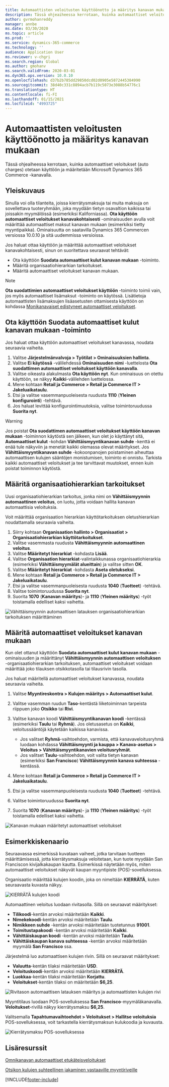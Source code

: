 ```yaml
---
title: Automaattisten veloitusten käyttöönotto ja määritys kanavan mukaan
description: Tässä ohjeaiheessa kerrotaan, kuinka automaattiset veloitukset otetaan käyttöön ja määritetään Microsoft Dynamics 365 Commerce -kanavalla.
author: gvrmohanreddy
manager: annbe
ms.date: 03/30/2020
ms.topic: article
ms.prod: ''
ms.service: dynamics-365-commerce
ms.technology: ''
audience: Application User
ms.reviewer: v-chgri
ms.search.region: Global
ms.author: gmohanv
ms.search.validFrom: 2020-03-01
ms.dyn365.ops.version: 10.0.10
ms.openlocfilehash: d37b2b785dd29850dcd02d0905e5872445384990
ms.sourcegitcommit: 38d40c331c8894acb7b119c5073e3088b54776c1
ms.translationtype: HT
ms.contentlocale: fi-FI
ms.lasthandoff: 01/15/2021
ms.locfileid: "4993725"
---
```

# <a name="enable-and-configure-auto-charges-by-channel"></a>Automaattisten veloitusten käyttöönotto ja määritys kanavan mukaan

Tässä ohjeaiheessa kerrotaan, kuinka automaattiset veloitukset (auto charges) otetaan käyttöön ja määritetään Microsoft Dynamics 365 Commerce -kanavalla.

## <a name="overview"></a>Yleiskuvaus

Sinulla voi olla tilanteita, joissa kierrätysmaksuja tai muita maksuja on sovellettava tuoteryhmään, joka myydään tietyn osavaltion kaikissa tai joissakin myymälöissä (esimerkiksi Kaliforniassa). **Ota käyttöön automaattiset veloitukset kanavakohtaisesti** -ominaisuuden avulla voit määrittää automaattiset maksut kanavan mukaan (esimerkiksi tietty myyntipaikka). Ominaisuutta on saatavilla Dynamics 365 Commercen versiossa 10.0.10 ja sitä uudemmissa versioissa.

Jos haluat ottaa käyttöön ja määrittää automaattiset veloitukset kanavakohtaisesti, sinun on suoritettava seuraavat tehtävät:

- Ota käyttöön **Suodata automaattiset kulut kanavan mukaan** -toiminto.
- Määritä organisaatiohierarkian tarkoitukset.
- Määritä automaattiset veloitukset kanavan mukaan.

> [!NOTE]
> **Ota suodattimien automaattiset veloitukset käyttöön** -toiminto toimii vain, jos myös automaattiset lisämaksut -toiminto on käytössä. Lisätietoja automaattisten lisämaksujen lisäasetusten ottamisesta käyttöön on kohdassa [Monikanavaiset edistyneet automaattiset veloitukset](omni-auto-charges.md).

## <a name="turn-on-the-enable-filter-auto-charges-by-channel-feature"></a>Ota käyttöön Suodata automaattiset kulut kanavan mukaan -toiminto

Jos haluat ottaa käyttöön automaattiset veloitukset kanavassa, noudata seuraavia vaiheita.

1. Valitse **Järjestelmänvalvoja \> Työtilat \> Ominaisuuksien hallinta**.
1. Valitse **Ei käytössä** -välilehdessä **Ominaisuuden nimi** -luettelosta **Ota suodattimen automaattiset veloitukset käyttöön kanavalla**.
1. Valitse oikeasta alakulmasta **Ota käyttöön nyt**. Kun ominaisuus on otettu käyttöön, se näkyy **Kaikki**-välilehden luettelossa.
1. Mene kohtaan **Retail ja Commerce \> Retail ja Commerce IT \> Jakeluaikataulu**.
1. Etsi ja valitse vasemmanpuoleisesta ruudusta **1110** (**Yleinen konfigurointi**) -tehtävä.
1. Jos haluat levittää konfigurointimuutoksia, valitse toimintoruudussa **Suorita nyt**.

> [!WARNING]
> Jos poistat **Ota suodattimen automaattiset veloitukset käyttöön kanavan mukaan** -toiminnon käytöstä sen jälkeen, kun olet jo käyttänyt sitä, **Automaattiset kulut** -kohdan **Vähittäismyyntikanavan suhde** -kenttä ei enää tule näkyviin ja menetät kaikki olemassa olevat määritykset. Jos **Vähittäismyyntikanavan suhde** -kokoonpanojen poistaminen aiheuttaa automaattisen kulujen sääntöjen monistumisen, toiminto ei onnistu. Tarkista kaikki automaattiset veloitukset ja tee tarvittavat muutokset, ennen kuin poistat toiminnon käytöstä.

## <a name="configure-the-organization-hierarchy-purpose"></a>Määritä organisaatiohierarkian tarkoitukset

Uusi organisaatiohierarkian tarkoitus, jonka nimi on **Vähittäismyynnin automaattinen veloitus**, on luotu, jotta voidaan hallita kanavan automaattisia veloituksia.

Voit määrittää organisaation hierarkian käyttötarkoituksen oletushierarkian noudattamalla seuraavia vaiheita.
        
1. Siirry kohtaan **Organisaation hallinto \> Organisaatiot \> Organisaatiohierarkian käyttötarkoitukset**.
1. Valitse vasemmasta ruudusta **Vähittäismyynnin automaattinen veloitus**.
1. Valitse **Määritetyt hierarkiat** -kohdasta **Lisää**.
1. Valitse **Organisaation hierarkiat**-valintaikkunassa organisaatiohierarkia (esimerkiksi **Vähittäismyymälät alueittain**) ja valitse sitten **OK**.
1. Valitse **Määritetyt hierarkiat** -kohdasta **Aseta oletukseksi**.
1. Mene kohtaan **Retail ja Commerce \> Retail ja Commerce IT \> Jakeluaikataulu**.
1. Etsi ja valitse vasemmanpuoleisesta ruudusta **1040** (**Tuotteet**) -tehtävä.
1. Valitse toimintoruudussa **Suorita nyt**.
1. Suorita **1070** (**Kanavan määritys**)- ja **1110** (**Yleinen määritys**) -työt toistamalla edelliset kaksi vaihetta.

![Vähittäismyynnin automaattisen latauksen organisaatiohierarkian tarkoituksen määrittäminen](media/Auto-charges-org-hierarchy-purpose.png)

## <a name="define-auto-charges-by-channel"></a>Määritä automaattiset veloitukset kanavan mukaan

Kun olet ottanut käyttöön **Suodata automaattiset kulut kanavan mukaan** -ominaisuuden ja määrittänyt **Vähittäismyynnin automaattisen veloituksen** -organisaatiohierarkian tarkoituksen, automaattiset veloitukset voidaan määrittää joko tilauksen otsikkotasolla tai tilausrivin tasolla.

Jos haluat määritellä automaattiset veloitukset kanavassa, noudata seuraavia vaiheita.

1. Valitse **Myyntireskontra \> Kulujen määritys \> Automaattiset kulut**.
1. Valitse vasemman ruudun **Taso**-kentästä liiketoiminnan tarpeista riippuen joko **Otsikko** tai **Rivi**.
1. Valitse kanavan koodi **Vähittäismyyntikanavan koodi** -kentässä (esimerkiksi **Taulu** tai **Ryhmä**). Jos oletusasetus on **Kaikki**, veloitussääntöjä käytetään kaikissa kanavissa.

    - Jos valitset **Ryhmä**-vaihtoehdon, varmista, että kanavaveloitusryhmä luodaan kohdassa **Vähittäismyynti ja kauppa \> Kanava-asetus \> Veloitus \> Vähittäismyyntikanavien veloitusryhmät**.
    - Jos valitset **Taulu**-vaihtoehdon, voit valita tietyn kanavan (esimerkiksi **San Francisco**) **Vähittäismyynnin kanava suhteessa** -kentässä.

1. Mene kohtaan **Retail ja Commerce \> Retail ja Commerce IT \> Jakeluaikataulu**.
1. Etsi ja valitse vasemmanpuoleisesta ruudusta **1040** (**Tuotteet**) -tehtävä.
1. Valitse toimintoruudussa **Suorita nyt**.
1. Suorita **1070** (**Kanavan määritys**)- ja **1110** (**Yleinen määritys**) -työt toistamalla edelliset kaksi vaihetta.
    
![Kanavan mukaan määritetyt automaattiset veloitukset](media/Auto-charges-line-charge-by-channel.png)

## <a name="example-scenario"></a>Esimerkkiskenaario

Seuraavassa esimerkissä kuvataan vaiheet, jotka tarvitaan tuotteen määrittämisessä, jotta kierrätysmaksuja veloitetaan, kun tuote myydään San Franciscon kivijalkakaupan kautta. Esimerkissä näytetään myös, miten automaattiset veloitukset näkyvät kaupan myyntipiste (POS)-sovelluksessa.

Organisaatio määrittää kulujen koodin, joka on nimeltään **KIERRÄTÄ**, kuten seuraavasta kuvasta näkyy.

![KIERRÄTÄ kulujen koodi](media/Auto-charges-charge-code.png)

Automaattinen veloitus luodaan rivitasolla. Sillä on seuraavat määritykset:

- **Tilikoodi**-kentän arvoksi määritetään **Kaikki**.
- **Nimekekoodi**-kentän arvoksi määritetään **Taulu**.
- **Nimikkeen suhde** -kentän arvoksi määritetään tuotetunnus **91001**.
- **Toimitustapakoodi** -kentän arvoksi määritetään **Kaikki**.
- **Vähittäiskaupan koodi** -kentän arvoksi määritetään **Taulu**.
- **Vähittäiskaupan kanava suhteessa** -kentän arvoksi määritetään myymälä **San Francisco** ssa.

Järjestelmä luo automaattisen kulujen rivin. Sillä on seuraavat määritykset:

- **Valuutta**-kentän tilaksi määritetään **USD**.
- **Veloituskoodi**-kentän arvoksi määritetään **KIERRÄTÄ**.
- **Luokkaa**-kentän tilaksi määritetään **Korjattu**.
- **Veloitukset**-kentän tilaksi on määritetään **$6,25**.

![Rivitason automaattisen latauksen määritys ja automaattisten kulujen rivi](media/Auto-charges-recyclingfee-line-fee.png)

Myyntitilaus luodaan POS-sovelluksessa **San Francisco**-myymäläkanavalla. **Veloitukset**-rivillä näkyy kierrätysmaksu **$6,25**.

Valitsemalla **Tapahtumavaihtoehdot \> Veloitukset \> Hallitse veloituksia** POS-sovelluksessa, voit tarkastella kierrätysmaksun kulukoodia ja kuvausta.

![Kierrätysmaksu POS-sovelluksessa](media/pos-auto-charges-recyclingfee-line-fee.png)

## <a name="additional-resources"></a>Lisäresurssit

[Omnikanavan automaattiset etukäteisveloitukset](omni-auto-charges.md)

[Otsikon kulujen suhteellinen jakaminen vastaaville myyntiriveille](pro-rate-charges-matching-lines.md)


[!INCLUDE[footer-include](../includes/footer-banner.md)]